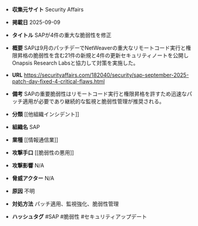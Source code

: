 - **収集元サイト**
Security Affairs

- **掲載日**
2025-09-09

- **タイトル**
SAPが4件の重大な脆弱性を修正

- **概要**
SAPは9月のパッチデーでNetWeaverの重大なリモートコード実行と権限昇格の脆弱性を含む21件の新規と4件の更新セキュリティノートを公開しOnapsis Research Labsと協力して対策を実施した。

- **URL**
https://securityaffairs.com/182040/security/sap-september-2025-patch-day-fixed-4-critical-flaws.html

- **備考**
SAPの重要脆弱性はリモートコード実行と権限昇格を許すため迅速なパッチ適用が必要であり継続的な監視と脆弱性管理が推奨される。

- **分類**
[[他組織インシデント]]

- **組織名**
SAP

- **業種**
[[情報通信業]]

- **攻撃手口**
[[脆弱性の悪用]]

- **攻撃影響**
N/A

- **脅威アクター**
N/A

- **原因**
不明

- **対処方法**
パッチ適用、監視強化、脆弱性管理

- **ハッシュタグ**
#SAP #脆弱性 #セキュリティアップデート
